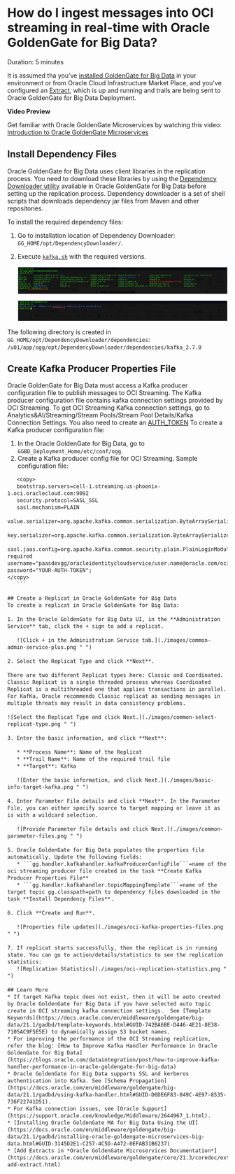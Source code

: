 # How do I ingest messages into OCI streaming in real-time with Oracle GoldenGate for Big Data?
Duration: 5 minutes

It is assumed tha you’ve [installed GoldenGate for Big Data](https://docs.oracle.com/en/middleware/goldengate/big-data/21.1/gadbd/installing-oracle-goldengate-microservices-big-data.html#GUID-3145D2E1-C257-4C5D-A472-0EFAB31B6237) in your environment or from Oracle Cloud Infrastructure Market Place, and you've configured an [Extract](https://docs.oracle.com/en/middleware/goldengate/core/21.3/coredoc/extract-add-extract.html), which is up and running and trails are being sent to Oracle GoldenGate for Big Data Deployment. 

**Video Preview**

Get familiar with Oracle GoldenGate Microservices by watching this video: [Introduction to Oracle GoldenGate Microservices](youtube:aekcNiAYC7k)

## Install Dependency Files 

Oracle GoldenGate for Big Data uses client libraries in the replication process. You need to download these libraries by using the [Dependency Downloader utility](https://doc.oracle.com/en/middleware/goldengate/big-data/21.1/gadbd/dependency-downloader.html#GUID-6252EAFA-D76A-4A83-BB16-41BCCCC46194) available in Oracle GoldenGate for Big Data before setting up the replication process. Dependency downloader is a set of shell scripts that downloads dependency jar files from Maven and other repositories. 


To install the required dependency files:
1. Go to installation location of Dependency Downloader: ```GG_HOME/opt/DependencyDownloader/```. 
2. Execute [```kafka.sh```](https://docs.oracle.com/en/middleware/goldengate/big-data/21.1/gadbd/kafka-handler-client-dependencies.html) with the required versions. 

    ![Executing Kafka.sh](./images/kafka-execute.png " ")

The following directory is created in ```GG_HOME/opt/DependencyDownloader/dependencies```: ```/u01/app/ogg/opt/DependencyDownloader/dependencies/kafka_2.7.0```
   
## Create Kafka Producer Properties File 

Oracle GoldenGate for Big Data must access a Kafka producer configuration file to publish messages to OCI Streaming. The Kafka producer configuration file contains kafka connection settings provided by OCI Streaming. To get OCI Streaming Kafka connection settings, go to Analytics&AI/Streaming/Stream Pools/Stream Pool Details/Kafka Connection Settings. You also need to create an [AUTH_TOKEN](https://docs.oracle.com/en-us/iaas/Content/Registry/Tasks/registrygettingauthtoken.htm)
To create a Kafka producer configuration file:

1. In the Oracle GoldenGate for Big Data, go to ```GGBD_Deployment_Home/etc/conf/ogg```.
2. Create a Kafka producer config file for OCI Streaming. Sample configuration file:
 ```  
    <copy>
    bootstrap.servers=cell-1.streaming.us-phoenix-1.oci.oraclecloud.com:9092
    security.protocol=SASL_SSL
    sasl.mechanism=PLAIN
    value.serializer=org.apache.kafka.common.serialization.ByteArraySerializer
    key.serializer=org.apache.kafka.common.serialization.ByteArraySerializer
    sasl.jaas.config=org.apache.kafka.common.security.plain.PlainLoginModule required username="paasdevgg/oracleidentitycloudservice/user.name@oracle.com/ocid1.streampool.oc1.phx.amaaaaaa3p5c3vqa4hfyl7uv465pay4audmoajughhxlsgj7afc2an5u3xaq" password="YOUR-AUTH-TOKEN";
 </copy>
    ```   

## Create a Replicat in Oracle GoldenGate for Big Data
To create a replicat in Oracle GoldenGate for Big Data:

1. In the Oracle GoldenGate for Big Data UI, in the **Administration Service** tab, click the + sign to add a replicat. 
    
    ![Click + in the Administration Service tab.](./images/common-admin-service-plus.png " ")

2. Select the Replicat Type and click **Next**.

There are two different Replicat types here: Classic and Coordinated. Classic Replicat is a single threaded process whereas Coordinated Replicat is a multithreaded one that applies transactions in parallel. 
For KafKa, Oracle recommends Classic replicat as sending messages in multiple threats may result in data consistency problems. 

![Select the Replicat Type and click Next.](./images/common-select-replicat-type.png " ")

3. Enter the basic information, and click **Next**:

    * **Process Name**: Name of the Replicat
    * **Trail Name**: Name of the required trail file
    * **Target**: Kafka 

    ![Enter the basic information, and click Next.](./images/basic-info-target-kafka.png " ")
    
4. Enter Parameter File details and click **Next**. In the Parameter File, you can either specify source to target mapping or leave it as is with a wildcard selection. 

    ![Provide Parameter File details and click Next.](./images/common-parameter-files.png " ")

5. Oracle GoldenGate for Big Data populates the properties file automatically. Update the following fields: 
    * ```gg.handler.kafkahandler.kafkaProducerConfigFile```=name of the oci streaming producer file created in the task **Create Kafka Producer Properties File**
    * ```gg.handler.kafkahandler.topicMappingTemplate```=name of the target topic gg.classpath=path to dependency files downloaded in the task **Install Dependency Files**.

6. Click **Create and Run**.

    ![Properties file updates](./images/oci-kafka-properties-files.png " ")
    
7. If replicat starts successfully, then the replicat is in running state. You can go to action/details/statistics to see the replication statistics: 
    ![Replication Statistics](./images/oci-replication-statistics.png " ")

## Learn More
* If target Kafka topic does not exist, then it will be auto created by Oracle GoldenGate for Big Data if you have selected auto topic create in OCI streaming kafka connection settings.  See [Template Keywords](https://docs.oracle.com/en/middleware/goldengate/big-data/21.1/gadbd/template-keywords.html#GUID-742BA6BE-D446-4E21-8E38-7105AC9F5E5E) to dynamically assign S3 bucket names.
* For improving the performance of the OCI Streaming replication, refer the blog: [How to Improve Kafka Handler Performance in Oracle GoldenGate for Big Data](https://blogs.oracle.com/dataintegration/post/how-to-improve-kafka-handler-performance-in-oracle-goldengate-for-big-data)
* Oracle GoldenGate for Big Data supports SSL and kerberos authentication into Kafka. See [Schema Propagation](https://docs.oracle.com/en/middleware/goldengate/big-data/21.1/gadbd/using-kafka-handler.html#GUID-D6DE6F83-049C-4E97-8535-736F22741D51). 
* For Kafka connection issues, see [Oracle Support](https://support.oracle.com/knowledge/Middleware/2644967_1.html). 
* [Installing Oracle GoldenGate MA for Big Data Using the UI](https://docs.oracle.com/en/middleware/goldengate/big-data/21.1/gadbd/installing-oracle-goldengate-microservices-big-data.html#GUID-3145D2E1-C257-4C5D-A472-0EFAB31B6237)
* [Add Extracts in *Oracle GoldenGate Microservices Documentation*](https://docs.oracle.com/en/middleware/goldengate/core/21.3/coredoc/extract-add-extract.html)
